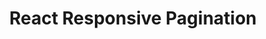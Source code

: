 ---
title: 'React Responsive Pagination'
description: 'An npm React component for truly responsive pagination'
link: 'https://react-responsive-pagination.elantha.com/'
imageURL: 'https://res.cloudinary.com/dc6mrv5cb/image/upload/v1704740736/personal-resources/react/react-responsive-pagination.elantha.com__sxcgtt.png'
---